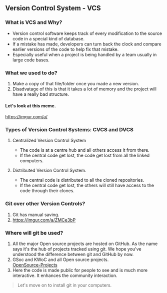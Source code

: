 ## Version Control System - VCS

### What is VCS and Why?

* Version control software keeps track of every modification to the source code in a special kind of database.
* If a mistake has made, developers can turn back the clock and compare earlier versions of the code to help fix that mistake.
* Especially useful when a project is being handled by a team usually in large code bases.


### What we used to do?

1. Make a copy of that file/folder once you made a new version.
2. Disadvatage of this is that it takes a lot of memory and the project will have a really bad structure.

#### Let's look at this meme. 

https://imgur.com/a/


### Types of Version Control Systems: CVCS and DVCS

1. Centralized Version Control System
	* The code is at a centre hub and all others access it from there.
	* If the central code get lost, the code get lost from all the linked computers.

2. Distributed Version Control System.
	* The central code is distributed  to all the cloned repositories.
	* If the central code get lost, the others will still have access to the code through their clones.


### Git over other Version Controls?

1. Git has manual saving.
2. https://imgur.com/a/ZMCe3bP


### Where will git be used?

1. All the major Open source projects are hosted on GitHub. As the name says it's the hub of projects tracked using git. We hope you've understood the difference between git and GitHub by now.
2. GSoc and KWoC and all Open source projects.<br/>
  [OpenSource-Projects](https://github.com/tapasweni-pathak/SOC-Programs)
3. Here the code is made public for people to see and is much more interactive. It enhances the community interaction.

>Let's move on to install git in your computers.
